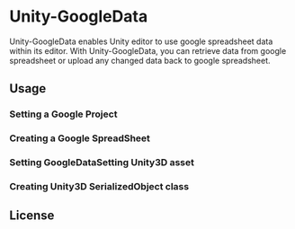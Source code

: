 Unity-GoogleData
================

Unity-GoogleData enables Unity editor to use google spreadsheet data within its editor. With Unity-GoogleData, you can retrieve data from google spreadsheet or upload any changed data back to google spreadsheet. 


Usage
-----


### Setting a Google Project

### Creating a Google SpreadSheet

### Setting GoogleDataSetting Unity3D asset

### Creating Unity3D SerializedObject class



License
-------

